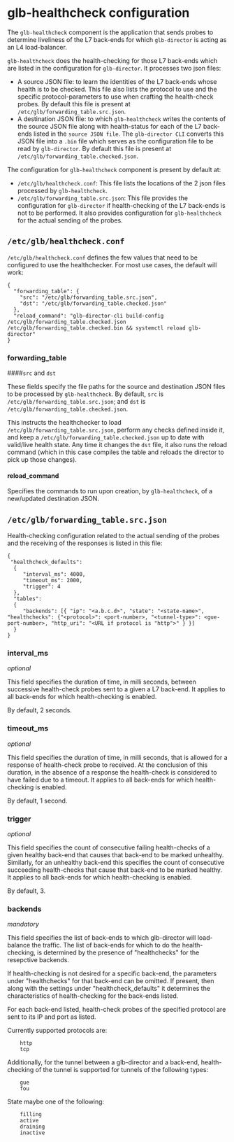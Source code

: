 # glb-healthcheck configuration

The `glb-healthcheck` component is the application that sends probes to determine liveliness of the 
L7 back-ends for which `glb-director` is acting as an L4 load-balancer.


`glb-healthcheck` does the health-checking for those L7 back-ends which are listed in the configuration for `glb-director`.
 It processes two json files: 
* A source JSON file: to learn the identities of the L7 back-ends whose health is to be checked. This file also lists the protocol to use and the specific protocol-parameters to use when crafting the health-check probes. By default this file is present at `/etc/glb/forwarding_table.src.json`.
* A destination JSON file: to which `glb-healthcheck` writes the contents of the source JSON file along with health-status for each of the L7 back-ends listed in the `source JSON file`. The `glb-director CLI` converts this JSON file into a `.bin` file which serves as the configuration file to be read by `glb-director`. 
By default this file is present at `/etc/glb/forwarding_table.checked.json`.
  
The configuration for `glb-healthcheck` component is present by default at:
* `/etc/glb/healthcheck.conf`: This file lists the locations of the 2 json files processed by `glb-healthcheck`.
* `/etc/glb/forwarding_table.src.json`: This file provides the configuration for `glb-director` if health-checking of the L7 back-ends is not to be performed. It also provides configuration for `glb-healthcheck` for the actual sending of the probes.

## `/etc/glb/healthcheck.conf`

`/etc/glb/healthcheck.conf` defines the few values that need to be configured to use the healthchecker. For most use cases, the default will work:
```
{
  "forwarding_table": {
    "src": "/etc/glb/forwarding_table.src.json",
    "dst": "/etc/glb/forwarding_table.checked.json"
  },
  "reload_command": "glb-director-cli build-config /etc/glb/forwarding_table.checked.json /etc/glb/forwarding_table.checked.bin && systemctl reload glb-director"
}
```

### forwarding_table
####`src` and `dst`

These fields specify the file paths for the source and destination JSON files to be processed by `glb-healthcheck`. By default, `src` is `/etc/glb/forwarding_table.src.json`; and `dst` is `/etc/glb/forwarding_table.checked.json`.

This instructs the healthchecker to load `/etc/glb/forwarding_table.src.json`, perform any checks defined inside it, and keep a `/etc/glb/forwarding_table.checked.json` up to date with valid/live health state. Any time it changes the `dst` file, it also runs the reload command (which in this case compiles the table and reloads the director to pick up those changes).

#### reload_command
Specifies the commands to run upon creation, by `glb-healthcheck`, of a new/updated destination JSON.
 
## `/etc/glb/forwarding_table.src.json`

Health-checking configuration related to the actual sending of the probes and the receiving of the responses is listed in this file:
```
{
 "healthcheck_defaults":
  {
     "interval_ms": 4000,
     "timeout_ms": 2000,
     "trigger": 4
  },
  "tables":
  {
     "backends": [{ "ip": "<a.b.c.d>", "state": "<state-name>", "healthchecks": {"<protocol>": <port-number>, "<tunnel-type>": <gue-port-number>, "http_uri": "<URL if protocol is "http">" } }]
  }
}
```
### interval_ms
_optional_

This field specifies the duration of time, in milli seconds, between successive health-check probes sent to a given a L7 back-end.
It applies to all back-ends for which health-checking is enabled.

By default, 2 seconds.

### timeout_ms
_optional_

This field specifies the duration of time, in milli seconds, that is allowed for a response of health-check probe to received.
At the conclusion of this duration, in the absence of a response the health-check is considered to have failed due to a timeout.
It applies to all back-ends for which health-checking is enabled.

By default, 1 second.

### trigger
_optional_

This field specifies the count of consecutive failing health-checks of a given healthy back-end that causes that back-end to be marked unhealthy.
Similarly, for an unhealthy back-end this specifies the count of consecutive succeeding health-checks that cause that back-end to be marked healthy.
It applies to all back-ends for which health-checking is enabled.

By default, 3.

### backends
_mandatory_

This field specifies the list of back-ends to which glb-director will load-balance the traffic. The list of back-ends for which to do the health-checking, is determined by the presence of "healthchecks" for the resepctive backends. 

If health-checking is not desired for a specific back-end, the parameters under "healthchecks" for that back-end can be omitted.
If present, then along with the settings under "healthcheck_defaults" it determines the characteristics of health-checking for the back-ends listed.

For each back-end listed, health-check probes of the specified protocol are sent to its IP and port as listed.

Currently supported protocols are:
```
    http
    tcp
``` 
Additionally, for the tunnel between a glb-director and a back-end, health-checking of the tunnel is supported for tunnels of the following types:
```
    gue
    fou
```
State maybe one of the following:
```
    filling
    active
    draining
    inactive
```
